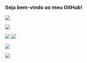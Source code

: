 ### Seja bem-vindo ao meu GitHub!

![](https://img.shields.io/badge/SO-Windows-gray?style=for-the-badge&logo=windows)

![](https://img.shields.io/badge/Editor-Visual%20Studio%20/%20Code-gray?style=for-the-badge&logo=visualstudio)

![](https://img.shields.io/badge/Code-C%23-gray?style=for-the-badge&logo=csharp)
![](https://img.shields.io/badge/Code-.NET-gray?style=for-the-badge&logo=dotnet)

![](https://img.shields.io/badge/Database-MySQL-gray?style=for-the-badge&logo=mysql)

![](https://img.shields.io/badge/Tool-Github-gray?style=for-the-badge&logo=github)
